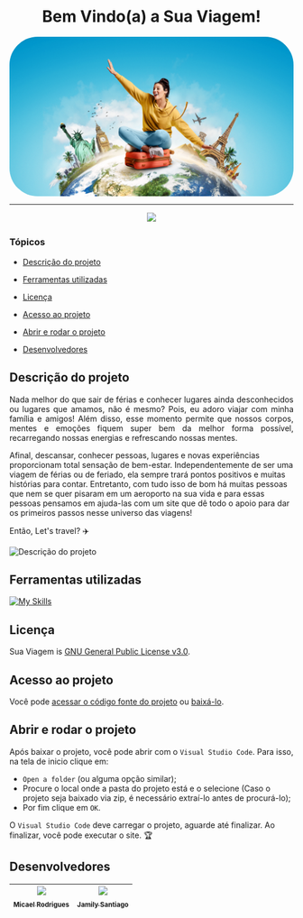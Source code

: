 <h1 align="center">
  Bem Vindo(a) a Sua Viagem!
</h1>

<img align="center" alt="Banner" style="border-radius:50px;" src="Let's travel.jpg">

<hr>

<p align="center">
   <img src="http://img.shields.io/static/v1?label=STATUS&message=EM%20DESENVOLVIMENTO&color=RED&style=for-the-badge" />
</p>

### Tópicos 

- [Descrição do projeto](#descrição-do-projeto)

- [Ferramentas utilizadas](#ferramentas-utilizadas)

- [Licença](#licença)

- [Acesso ao projeto](#acesso-ao-projeto)

- [Abrir e rodar o projeto](#abrir-e-rodar-o-projeto)

- [Desenvolvedores](#desenvolvedores)

## Descrição do projeto 

<p align="justify">
Nada melhor do que sair de férias e conhecer lugares ainda desconhecidos ou lugares que amamos, não é mesmo? Pois, eu adoro viajar com minha família e amigos! Além disso, esse momento permite que nossos corpos, mentes e emoções fiquem super bem da melhor forma possível, recarregando nossas energias e refrescando nossas mentes.

Afinal, descansar, conhecer pessoas, lugares e novas experiências proporcionam total sensação de bem-estar. Independentemente de ser uma viagem de férias ou de feriado, ela sempre trará pontos positivos e muitas histórias para contar. Entretanto, com tudo isso de bom há muitas pessoas que nem se quer pisaram em um aeroporto na sua vida e para essas pessoas pensamos em ajuda-las com um site que dê todo o apoio para dar os primeiros passos nesse universo das viagens!

Então, Let's travel? ✈️

![Descrição do projeto](https://carregandomalinhas.com.br/wp-content/uploads/2019/09/banner_full_arroundtheword.jpg)
</p>


###

## Ferramentas utilizadas

[![My Skills](https://skills.thijs.gg/icons?i=html,css,js,vscode)](https://skills.thijs.gg)

###

## Licença

Sua Viagem is [GNU General Public License v3.0](./LICENSE).

## Acesso ao projeto

Você pode [acessar o código fonte do projeto](https://github.com/micael-rodrigues/SuaViagemProject) ou [baixá-lo](https://github.com/micael-rodrigues/SuaViagemProject/archive/refs/heads/main.zip).


## Abrir e rodar o projeto

Após baixar o projeto, você pode abrir com o `Visual Studio Code`. Para isso, na tela de inicio clique em:

- `Open a folder` (ou alguma opção similar);
- Procure o local onde a pasta do projeto está e o selecione (Caso o projeto seja baixado via zip, é necessário extraí-lo antes de procurá-lo);
- Por fim clique em `OK`.

O `Visual Studio Code` deve carregar o projeto, aguarde até finalizar. Ao finalizar, você pode executar o site. 🏆 

## Desenvolvedores
| [<img src="https://avatars.githubusercontent.com/u/114267498?v=4" width=115><br><sub>Micael Rodrigues</sub>](https://github.com/micael-rodrigues) |  [<img src="https://avatars.githubusercontent.com/u/81538817?v=4" width=115><br><sub>Jamily Santiago</sub>](https://github.com/jamilysantiago) 
|:---: | :---: |


